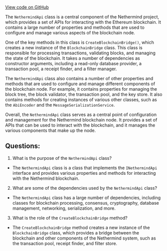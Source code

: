 [View code on GitHub](https://github.com/NethermindEth/nethermind/src/Nethermind/Nethermind.Api/NethermindApi.cs)

The `NethermindApi` class is a central component of the Nethermind project, which provides a set of APIs for interacting with the Ethereum blockchain. It contains a large number of properties and methods that are used to configure and manage various aspects of the blockchain node.

One of the key methods in this class is `CreateBlockchainBridge()`, which creates a new instance of the `BlockchainBridge` class. This class is responsible for processing transactions, validating blocks, and managing the state of the blockchain. It takes a number of dependencies as constructor arguments, including a read-only database provider, a transaction pool, a receipt finder, and a filter manager.

The `NethermindApi` class also contains a number of other properties and methods that are used to configure and manage different components of the blockchain node. For example, it contains properties for managing the block tree, the block validator, the transaction pool, and the key store. It also contains methods for creating instances of various other classes, such as the `AbiEncoder` and the `MessageSerializationService`.

Overall, the `NethermindApi` class serves as a central point of configuration and management for the Nethermind blockchain node. It provides a set of APIs that can be used to interact with the blockchain, and it manages the various components that make up the node.
## Questions: 
 1. What is the purpose of the `NethermindApi` class?
- The `NethermindApi` class is a class that implements the `INethermindApi` interface and provides various properties and methods for interacting with the Nethermind blockchain.

2. What are some of the dependencies used by the `NethermindApi` class?
- The `NethermindApi` class has a large number of dependencies, including classes for blockchain processing, consensus, cryptography, database management, networking, serialization, and more.

3. What is the role of the `CreateBlockchainBridge` method?
- The `CreateBlockchainBridge` method creates a new instance of the `BlockchainBridge` class, which provides a bridge between the blockchain and other components of the Nethermind system, such as the transaction pool, receipt finder, and filter store.